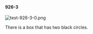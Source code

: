 #### 926-3
![test-926-3-0.png](https://github.com/lil-lab/nlvr/raw/master/nlvr/test/images/2/test-926-3-0.png "test-926-3-0.png")

There is a box that has two black circles.